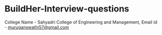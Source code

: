 # BuildHer-Interview-questions
College Name - Sahyadri College of Engineering and Management, Email id - muruganswathi57@gmail.com
